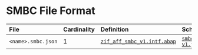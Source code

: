 # SMBC File Format

File | Cardinality | Definition | Schema | Example
:--- | :---  | :--- | :--- | :---
`<name>.smbc.json` | 1 | [`zif_aff_smbc_v1.intf.abap`](./type/zif_aff_smbc_v1.intf.abap) | [`smbc-v1.json`](./smbc-v1.json) | [`z_aff_example_smbc.smbc.json`](./examples/z_aff_example_smbc.smbc.json)
